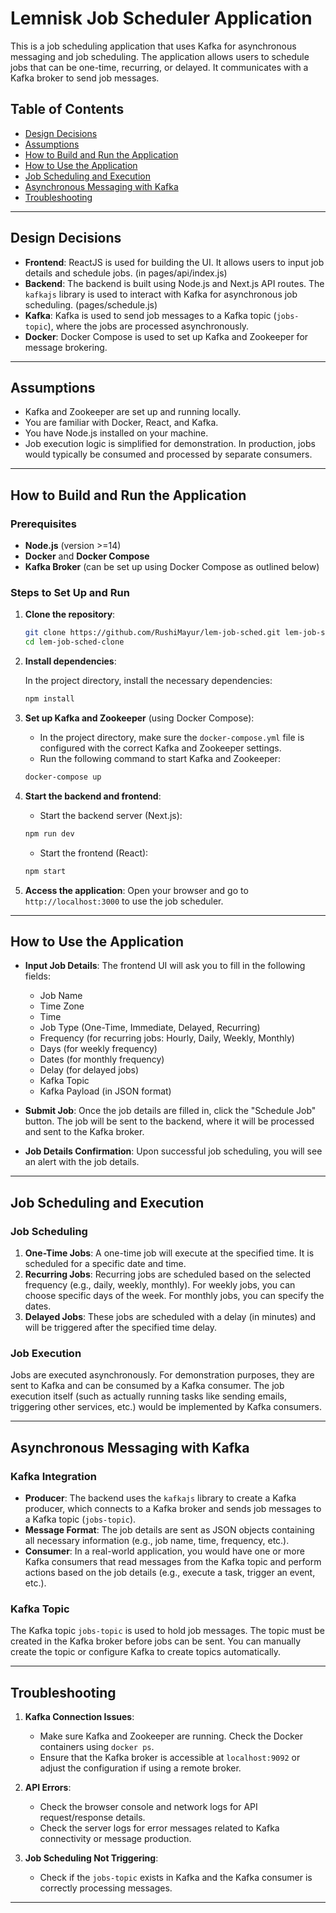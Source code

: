# Lemnisk Job Scheduler Application

This is a job scheduling application that uses Kafka for asynchronous messaging and job scheduling. The application allows users to schedule jobs that can be one-time, recurring, or delayed. It communicates with a Kafka broker to send job messages.

## Table of Contents

- [Design Decisions](#design-decisions)
- [Assumptions](#assumptions)
- [How to Build and Run the Application](#how-to-build-and-run-the-application)
- [How to Use the Application](#how-to-use-the-application)
- [Job Scheduling and Execution](#job-scheduling-and-execution)
- [Asynchronous Messaging with Kafka](#asynchronous-messaging-with-kafka)
- [Troubleshooting](#troubleshooting)

---

## Design Decisions

- **Frontend**: ReactJS is used for building the UI. It allows users to input job details and schedule jobs. (in pages/api/index.js)
- **Backend**: The backend is built using Node.js and Next.js API routes. The `kafkajs` library is used to interact with Kafka for asynchronous job scheduling. (pages/schedule.js)
- **Kafka**: Kafka is used to send job messages to a Kafka topic (`jobs-topic`), where the jobs are processed asynchronously.
- **Docker**: Docker Compose is used to set up Kafka and Zookeeper for message brokering.

---

## Assumptions

- Kafka and Zookeeper are set up and running locally.
- You are familiar with Docker, React, and Kafka.
- You have Node.js installed on your machine.
- Job execution logic is simplified for demonstration. In production, jobs would typically be consumed and processed by separate consumers.

---

## How to Build and Run the Application

### Prerequisites

- **Node.js** (version >=14)
- **Docker** and **Docker Compose**
- **Kafka Broker** (can be set up using Docker Compose as outlined below)

### Steps to Set Up and Run

1. **Clone the repository**:

   ```bash
   git clone https://github.com/RushiMayur/lem-job-sched.git lem-job-sched-clone
   cd lem-job-sched-clone
   ```

2. **Install dependencies**:

   In the project directory, install the necessary dependencies:

   ```bash
   npm install
   ```

3. **Set up Kafka and Zookeeper** (using Docker Compose):

   - In the project directory, make sure the `docker-compose.yml` file is configured with the correct Kafka and Zookeeper settings.
   - Run the following command to start Kafka and Zookeeper:

   ```bash
   docker-compose up
   ```

4. **Start the backend and frontend**:

   - Start the backend server (Next.js):

   ```bash
   npm run dev
   ```

   - Start the frontend (React):

   ```bash
   npm start
   ```

5. **Access the application**:
   Open your browser and go to `http://localhost:3000` to use the job scheduler.

---

## How to Use the Application

- **Input Job Details**: The frontend UI will ask you to fill in the following fields:
  - Job Name
  - Time Zone
  - Time
  - Job Type (One-Time, Immediate, Delayed, Recurring)
  - Frequency (for recurring jobs: Hourly, Daily, Weekly, Monthly)
  - Days (for weekly frequency)
  - Dates (for monthly frequency)
  - Delay (for delayed jobs)
  - Kafka Topic
  - Kafka Payload (in JSON format)

- **Submit Job**: Once the job details are filled in, click the "Schedule Job" button. The job will be sent to the backend, where it will be processed and sent to the Kafka broker.

- **Job Details Confirmation**: Upon successful job scheduling, you will see an alert with the job details.

---

## Job Scheduling and Execution

### Job Scheduling

1. **One-Time Jobs**: A one-time job will execute at the specified time. It is scheduled for a specific date and time.
2. **Recurring Jobs**: Recurring jobs are scheduled based on the selected frequency (e.g., daily, weekly, monthly). For weekly jobs, you can choose specific days of the week. For monthly jobs, you can specify the dates.
3. **Delayed Jobs**: These jobs are scheduled with a delay (in minutes) and will be triggered after the specified time delay.

### Job Execution

Jobs are executed asynchronously. For demonstration purposes, they are sent to Kafka and can be consumed by a Kafka consumer. The job execution itself (such as actually running tasks like sending emails, triggering other services, etc.) would be implemented by Kafka consumers.

---

## Asynchronous Messaging with Kafka

### Kafka Integration

- **Producer**: The backend uses the `kafkajs` library to create a Kafka producer, which connects to a Kafka broker and sends job messages to a Kafka topic (`jobs-topic`).
- **Message Format**: The job details are sent as JSON objects containing all necessary information (e.g., job name, time, frequency, etc.).
- **Consumer**: In a real-world application, you would have one or more Kafka consumers that read messages from the Kafka topic and perform actions based on the job details (e.g., execute a task, trigger an event, etc.).

### Kafka Topic

The Kafka topic `jobs-topic` is used to hold job messages. The topic must be created in the Kafka broker before jobs can be sent. You can manually create the topic or configure Kafka to create topics automatically.

---


## Troubleshooting

1. **Kafka Connection Issues**:
   - Make sure Kafka and Zookeeper are running. Check the Docker containers using `docker ps`.
   - Ensure that the Kafka broker is accessible at `localhost:9092` or adjust the configuration if using a remote broker.

2. **API Errors**:
   - Check the browser console and network logs for API request/response details.
   - Check the server logs for error messages related to Kafka connectivity or message production.

3. **Job Scheduling Not Triggering**:
   - Check if the `jobs-topic` exists in Kafka and the Kafka consumer is correctly processing messages.

---
